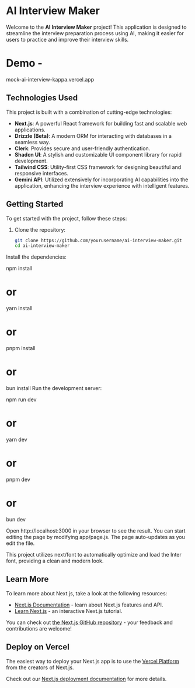 # AI Interview Maker

Welcome to the **AI Interview Maker** project! This application is designed to streamline the interview preparation process using AI, making it easier for users to practice and improve their interview skills.

# Demo - 
 mock-ai-interview-kappa.vercel.app
## Technologies Used

This project is built with a combination of cutting-edge technologies:

- **Next.js**: A powerful React framework for building fast and scalable web applications.
- **Drizzle (Beta)**: A modern ORM for interacting with databases in a seamless way.
- **Clerk**: Provides secure and user-friendly authentication.
- **Shadcn UI**: A stylish and customizable UI component library for rapid development.
- **Tailwind CSS**: Utility-first CSS framework for designing beautiful and responsive interfaces.
- **Gemini API**: Utilized extensively for incorporating AI capabilities into the application, enhancing the interview experience with intelligent features.


## Getting Started

To get started with the project, follow these steps:

1. Clone the repository:

   ```bash
   git clone https://github.com/yourusername/ai-interview-maker.git
   cd ai-interview-maker
Install the dependencies:

npm install
# or
yarn install
# or
pnpm install
# or
bun install
Run the development server:

npm run dev
# or
yarn dev
# or
pnpm dev
# or
bun dev

Open http://localhost:3000 in your browser to see the result. You can start editing the page by modifying app/page.js. The page auto-updates as you edit the file.

This project utilizes next/font to automatically optimize and load the Inter font, providing a clean and modern look.

## Learn More

To learn more about Next.js, take a look at the following resources:

- [Next.js Documentation](https://nextjs.org/docs) - learn about Next.js features and API.
- [Learn Next.js](https://nextjs.org/learn) - an interactive Next.js tutorial.

You can check out [the Next.js GitHub repository](https://github.com/vercel/next.js/) - your feedback and contributions are welcome!

## Deploy on Vercel

The easiest way to deploy your Next.js app is to use the [Vercel Platform](https://vercel.com/new?utm_medium=default-template&filter=next.js&utm_source=create-next-app&utm_campaign=create-next-app-readme) from the creators of Next.js.

Check out our [Next.js deployment documentation](https://nextjs.org/docs/deployment) for more details.
